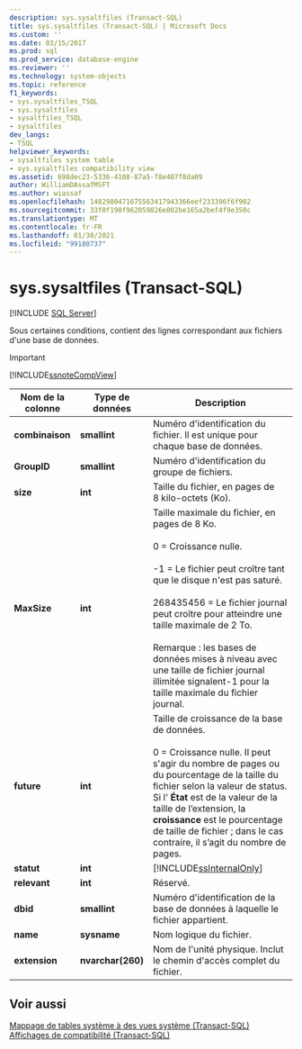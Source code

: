 ```yaml
---
description: sys.sysaltfiles (Transact-SQL)
title: sys.sysaltfiles (Transact-SQL) | Microsoft Docs
ms.custom: ''
ms.date: 03/15/2017
ms.prod: sql
ms.prod_service: database-engine
ms.reviewer: ''
ms.technology: system-objects
ms.topic: reference
f1_keywords:
- sys.sysaltfiles_TSQL
- sys.sysaltfiles
- sysaltfiles_TSQL
- sysaltfiles
dev_langs:
- TSQL
helpviewer_keywords:
- sysaltfiles system table
- sys.sysaltfiles compatibility view
ms.assetid: 698dec23-5336-4108-87a5-f8e407f8da09
author: WilliamDAssafMSFT
ms.author: wiassaf
ms.openlocfilehash: 1482980471675563417943366eef233396f6f902
ms.sourcegitcommit: 33f0f190f962059826e002be165a2bef4f9e350c
ms.translationtype: MT
ms.contentlocale: fr-FR
ms.lasthandoff: 01/30/2021
ms.locfileid: "99180737"
---
```

# <a name="syssysaltfiles-transact-sql"></a>sys.sysaltfiles (Transact-SQL)
[!INCLUDE [SQL Server](../../includes/applies-to-version/sqlserver.md)]

  Sous certaines conditions, contient des lignes correspondant aux fichiers d'une base de données.  
  
> [!IMPORTANT]  
>  [!INCLUDE[ssnoteCompView](../../includes/ssnotecompview-md.md)]  
  
|Nom de la colonne|Type de données|Description|  
|-----------------|---------------|-----------------|  
|**combinaison**|**smallint**|Numéro d'identification du fichier. Il est unique pour chaque base de données.|  
|**GroupID**|**smallint**|Numéro d'identification du groupe de fichiers.|  
|**size**|**int**|Taille du fichier, en pages de 8 kilo-octets (Ko).|  
|**MaxSize**|**int**|Taille maximale du fichier, en pages de 8 Ko.<br /><br /> 0 = Croissance nulle.<br /><br /> -1 = Le fichier peut croître tant que le disque n'est pas saturé.<br /><br /> 268435456 = Le fichier journal peut croître pour atteindre une taille maximale de 2 To.<br /><br /> Remarque : les bases de données mises à niveau avec une taille de fichier journal illimitée signalent-1 pour la taille maximale du fichier journal.|  
|**future**|**int**|Taille de croissance de la base de données.<br /><br /> 0 = Croissance nulle. Il peut s'agir du nombre de pages ou du pourcentage de la taille du fichier selon la valeur de status. Si l' **État** est de la valeur de la taille de l’extension, la **croissance** est le pourcentage de taille de fichier ; dans le cas contraire, il s’agit du nombre de pages.|  
|**statut**|**int**|[!INCLUDE[ssInternalOnly](../../includes/ssinternalonly-md.md)]|  
|**relevant**|**int**|Réservé.|  
|**dbid**|**smallint**|Numéro d'identification de la base de données à laquelle le fichier appartient.|  
|**name**|**sysname**|Nom logique du fichier.|  
|**extension**|**nvarchar(260)**|Nom de l'unité physique. Inclut le chemin d'accès complet du fichier.|  
  
## <a name="see-also"></a>Voir aussi  
 [Mappage de tables système à des vues système &#40;Transact-SQL&#41;](../../relational-databases/system-tables/mapping-system-tables-to-system-views-transact-sql.md)   
 [Affichages de compatibilité &#40;Transact-SQL&#41;](~/relational-databases/system-compatibility-views/system-compatibility-views-transact-sql.md)  
  
  
